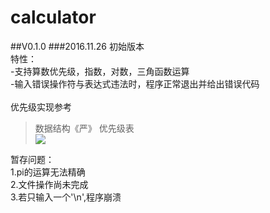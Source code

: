 # calculator
##V0.1.0
###2016.11.26
初始版本<br />特性：<br />
-支持算数优先级，指数，对数，三角函数运算<br />
-输入错误操作符与表达式违法时，程序正常退出并给出错误代码<br /><br />
优先级实现参考
> 数据结构《严》 优先级表<br />
> ![](http://images.cnitblog.com/blog/443163/201308/07150219-dcbf61ec400d4f18baf50388d1abc619.png)

暂存问题：<br />
1.pi的运算无法精确<br />
2.文件操作尚未完成<br />
3.若只输入一个'\n',程序崩溃<br />